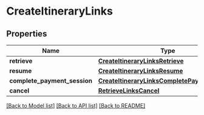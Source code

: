 # CreateItineraryLinks

## Properties
Name | Type | Description | Notes
------------ | ------------- | ------------- | -------------
**retrieve** | [**CreateItineraryLinksRetrieve**](CreateItineraryLinksRetrieve.md) |  | [optional] 
**resume** | [**CreateItineraryLinksResume**](CreateItineraryLinksResume.md) |  | [optional] 
**complete_payment_session** | [**CreateItineraryLinksCompletePaymentSession**](CreateItineraryLinksCompletePaymentSession.md) |  | [optional] 
**cancel** | [**RetrieveLinksCancel**](RetrieveLinksCancel.md) |  | [optional] 

[[Back to Model list]](../README.md#documentation-for-models) [[Back to API list]](../README.md#documentation-for-api-endpoints) [[Back to README]](../README.md)


